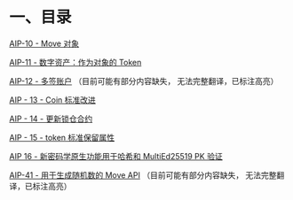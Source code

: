 # 一、目录

[AIP-10 - Move 对象](./cn/cn_aip-10.md)

[AIP-11 - 数字资产：作为对象的 Token](./cn/cn_aip-11.md)

[AIP-12 - 多签账户](./cn/cn_aip-12.md) （目前可能有部分内容缺失， 无法完整翻译，已标注高亮）

[AIP - 13 - Coin 标准改进](./cn/cn_aip-13.md) 

[AIP - 14 - 更新锁仓合约](./cn/cn_aip-14.md) 

[AIP - 15 -  token 标准保留属性](./cn/cn_aip-15.md) 

[AIP 16 - 新密码学原生功能用于哈希和 MultiEd25519 PK 验证](./cn/cn_aip-16.md) 

[AIP-41 - 用于生成随机数的 Move API](./cn/cn_aip-15.md) （目前可能有部分内容缺失， 无法完整翻译，已标注高亮）

